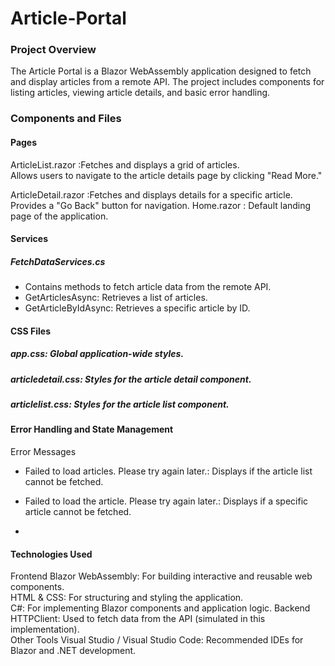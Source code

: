 # Article-Portal
### Project Overview
The Article Portal is a Blazor WebAssembly application designed to fetch and display articles from a remote API. The project includes components for listing articles, viewing article details, and basic error handling.
### Components and Files
#### Pages
ArticleList.razor :Fetches and displays a grid of articles.  
                    Allows users to navigate to the article details page by clicking "Read More."
                    
ArticleDetail.razor :Fetches and displays details for a specific article. 
                      Provides a "Go Back" button for navigation.
Home.razor : Default landing page of the application.

#### Services
##### FetchDataServices.cs
- Contains methods to fetch article data from the remote API.
- GetArticlesAsync: Retrieves a list of articles.
- GetArticleByIdAsync: Retrieves a specific article by ID.

#### CSS Files

##### app.css: Global application-wide styles.

##### articledetail.css: Styles for the article detail component.

##### articlelist.css: Styles for the article list component.

#### Error Handling and State Management

Error Messages
- Failed to load articles. Please try again later.: Displays if the article list cannot be fetched.

- Failed to load the article. Please try again later.: Displays if a specific article cannot be fetched.
- 
#### Technologies Used
Frontend
Blazor WebAssembly: For building interactive and reusable web components.  
HTML & CSS: For structuring and styling the application.   
C#: For implementing Blazor components and application logic. 
Backend
HTTPClient: Used to fetch data from the API (simulated in this implementation).  
Other Tools
Visual Studio / Visual Studio Code: Recommended IDEs for Blazor and .NET development.

